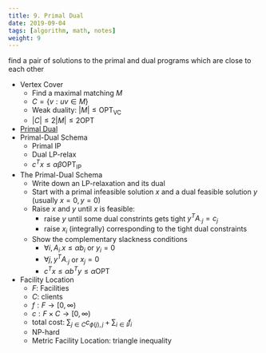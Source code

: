 ```yaml
---
title: 9. Primal Dual
date: 2019-09-04
tags: [algorithm, math, notes]
weight: 9
---
```


find a pair of solutions to the primal and dual programs which are close to each other

* Vertex Cover
  * Find a maximal matching $M$
  * $C=\{v:uv\in M\}$
  * Weak duality: $|M|\leq\text{OPT}_{\text{VC}}$
  * $|C|\leq 2|M|\leq 2\text{OPT}$
* [Primal Dual](/Linear-Programming.md)
* Primal-Dual Schema
  * Primal IP
  * Dual LP-relax
  * $c^Tx\leq\alpha\beta\text{OPT}_\text{IP}$
* The Primal-Dual Schema
  * Write down an LP-relaxation and its dual
  * Start with a primal infeasible solution $x$ and a dual feasible solution $y$ (usually $x=0,y=0$)
  * Raise $x$ and $y$ until $x$ is feasible:
    * raise $y$ until some dual constrints gets tight $y^TA_{\cdot j}=c_j$
    * raise $x_i$ (integrally) corresponding to the tight dual constraints
  * Show the complementary slackness conditions
    * $\forall i, A_{i\cdot}x\leq\alpha b_i$ or $y_i=0$
    * $\forall j,y^TA_{\cdot j}$ or $x_j=0$
    * $c^Tx\leq\alpha b^Ty\leq\alpha\text{OPT}$
* Facility Location
  * $F$: Facilities
  * $C$: clients
  * $f: F\rightarrow[0,\infty)$
  * $c: F\times C\rightarrow [0,\infty)$
  * total cost: $\sum_{j\in C}c_{\phi(j),j}+\sum_{i\in I}f_i$
  * NP-hard
  * Metric Facility Location: triangle inequality
